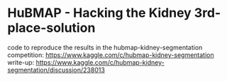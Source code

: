 # HuBMAP - Hacking the Kidney 3rd-place-solution

code to reproduce the results in the hubmap-kidney-segmentation competition: https://www.kaggle.com/c/hubmap-kidney-segmentation <br />
write-up: https://www.kaggle.com/c/hubmap-kidney-segmentation/discussion/238013
